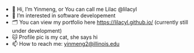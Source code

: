 - 👋 Hi, I’m Yinmeng, or You can call me Lilac @lilacyl
- 👀 I’m interested in software developement
- 🗂 You can view my portfolio here https://lilacyl.github.io/ (currently still under development)
- 🐱 Profile pic is my cat, she says hi
- 📫 How to reach me: yinmeng2@illinois.edu

<!---
lilacyl/lilacyl is a ✨ special ✨ repository because its `README.md` (this file) appears on your GitHub profile.
You can click the Preview link to take a look at your changes.
--->
